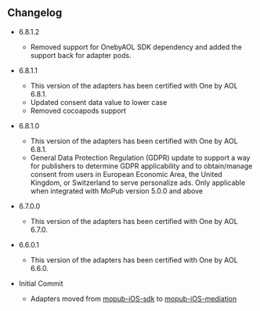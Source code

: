 ## Changelog
* 6.8.1.2
  * Removed support for OnebyAOL SDK dependency and added the support back for adapter pods.

* 6.8.1.1
  * This version of the adapters has been certified with One by AOL 6.8.1.
  * Updated consent data value to lower case
  * Removed cocoapods support
    
* 6.8.1.0
   * This version of the adapters has been certified with One by AOL 6.8.1.
   * General Data Protection Regulation (GDPR) update to support a way for publishers to determine GDPR applicability and to obtain/manage consent from users in European Economic Area, the United Kingdom, or Switzerland to serve personalize ads. Only applicable when integrated with MoPub version 5.0.0 and above

 * 6.7.0.0
    * This version of the adapters has been certified with One by AOL 6.7.0.

  * 6.6.0.1
    * This version of the adapters has been certified with One by AOL 6.6.0.

  * Initial Commit
  	* Adapters moved from [mopub-iOS-sdk](https://github.com/mopub/mopub-ios-sdk) to [mopub-iOS-mediation](https://github.com/mopub/mopub-iOS-mediation/)
